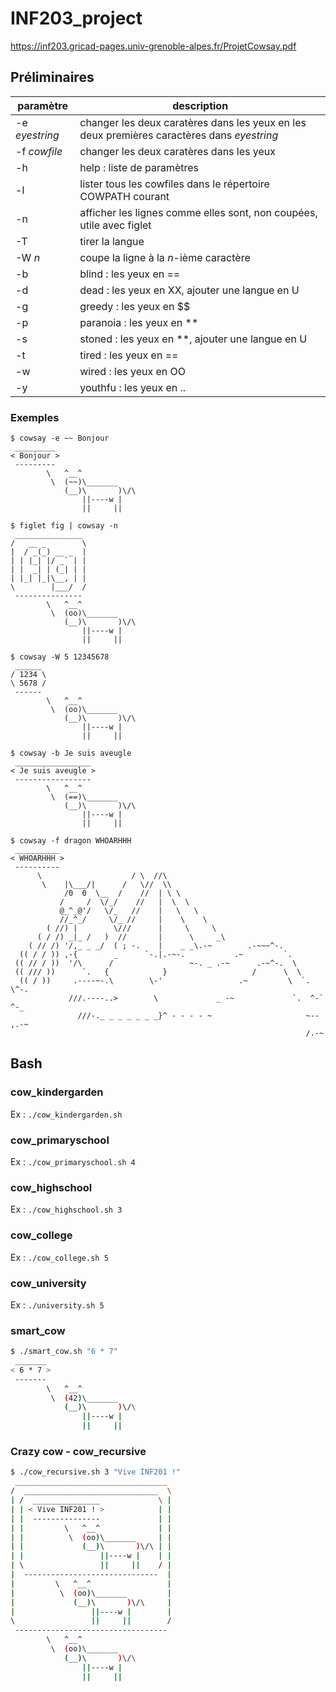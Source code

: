 # INF203_project
https://inf203.gricad-pages.univ-grenoble-alpes.fr/ProjetCowsay.pdf

## Préliminaires
| paramètre      | description                                                                                |
| -------------- | ------------------------------------------------------------------------------------------ |
| -e _eyestring_ | changer les deux caratères dans les yeux en les deux premières caractères dans _eyestring_ |
| -f _cowfile_   | changer les deux caratères dans les yeux                                                   |
| -h             | help : liste de paramètres                                                                 |
| -l             | lister tous les cowfiles dans le répertoire COWPATH courant                                |
| -n             | afficher les lignes comme elles sont, non coupées, utile avec figlet                       |
| -T             | tirer la langue                                                                            |
| -W _n_         | coupe la ligne à la _n_-ième caractère                                                     |
| -b             | blind : les yeux en ==                                                                     |
| -d             | dead : les yeux en XX, ajouter une langue en U                                             |
| -g             | greedy : les yeux en $$                                                                    |
| -p             | paranoia : les yeux en **                                                                  |
| -s             | stoned : les yeux en **, ajouter une langue en U                                           |
| -t             | tired : les yeux en ==                                                                     |
| -w             | wired : les yeux en OO                                                                     |
| -y             | youthfu : les yeux en ..                                                                   |




### Exemples
```console
$ cowsay -e ~~ Bonjour
 _________
< Bonjour >
 ---------
        \   ^__^
         \  (~~)\_______
            (__)\       )\/\
                ||----w |
                ||     ||
```             
```console
$ figlet fig | cowsay -n
 _______________
/   __ _        \
|  / _(_) __ _  |
| | |_| |/ _` | |
| |  _| | (_| | |
| |_| |_|\__, | |
\        |___/  /
 ---------------
        \   ^__^
         \  (oo)\_______
            (__)\       )\/\
                ||----w |
                ||     ||
```
```console
$ cowsay -W 5 12345678
 ______
/ 1234 \
\ 5678 /
 ------
        \   ^__^
         \  (oo)\_______
            (__)\       )\/\
                ||----w |
                ||     ||
```
```console
$ cowsay -b Je suis aveugle
 _________________
< Je suis aveugle >
 -----------------
        \   ^__^
         \  (==)\_______
            (__)\       )\/\
                ||----w |
                ||     ||
```  
```console
$ cowsay -f dragon WHOARHHH
 __________
< WHOARHHH >
 ----------
      \                    / \  //\
       \    |\___/|      /   \//  \\
            /0  0  \__  /    //  | \ \
           /     /  \/_/    //   |  \  \
           @_^_@'/   \/_   //    |   \   \
           //_^_/     \/_ //     |    \    \
        ( //) |        \///      |     \     \
      ( / /) _|_ /   )  //       |      \     _\
    ( // /) '/,_ _ _/  ( ; -.    |    _ _\.-~        .-~~~^-.
  (( / / )) ,-{        _      `-.|.-~-.           .~         `.
 (( // / ))  '/\      /                 ~-. _ .-~      .-~^-.  \
 (( /// ))      `.   {            }                   /      \  \
  (( / ))     .----~-.\        \-'                 .~         \  `. \^-.
             ///.----..>        \             _ -~             `.  ^-`  ^-_
               ///-._ _ _ _ _ _ _}^ - - - - ~                     ~-- ,.-~
                                                                  /.-~
```

## Bash
### cow_kindergarden
Ex : `./cow_kindergarden.sh`
### cow_primaryschool
Ex : `./cow_primaryschool.sh 4`
### cow_highschool 
Ex : `./cow_highschool.sh 3`
### cow_college
Ex : `./cow_college.sh 5`
### cow_university
Ex : `./university.sh 5`
### smart_cow
```Bash
$ ./smart_cow.sh "6 * 7"
 _______
< 6 * 7 >
 -------
        \   ^__^
         \  (42)\_______
            (__)\       )\/\
                ||----w |
                ||     ||
```
### Crazy cow - cow_recursive
```Bash
$ ./cow_recursive.sh 3 "Vive INF201 !"
 __________________________________
/  ______________________________  \
| /  _______________             \ |
| | < Vive INF201 ! >            | |
| |  ---------------             | |
| |         \   ^__^             | |
| |          \  (oo)\_______     | |
| |             (__)\       )\/\ | |
| |                 ||----w |    | |
| \                 ||     ||    / |
|  ------------------------------  |
|         \   ^__^                 |
|          \  (oo)\_______         |
|             (__)\       )\/\     |
|                 ||----w |        |
\                 ||     ||        /
 ----------------------------------
        \   ^__^
         \  (oo)\_______
            (__)\       )\/\
                ||----w |
                ||     ||
```

